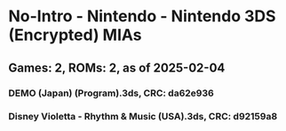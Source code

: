 # No-Intro - Nintendo - Nintendo 3DS (Encrypted) MIAs
## Games: 2, ROMs: 2, as of 2025-02-04
### DEMO (Japan) (Program).3ds, CRC: da62e936
### Disney Violetta - Rhythm & Music (USA).3ds, CRC: d92159a8
